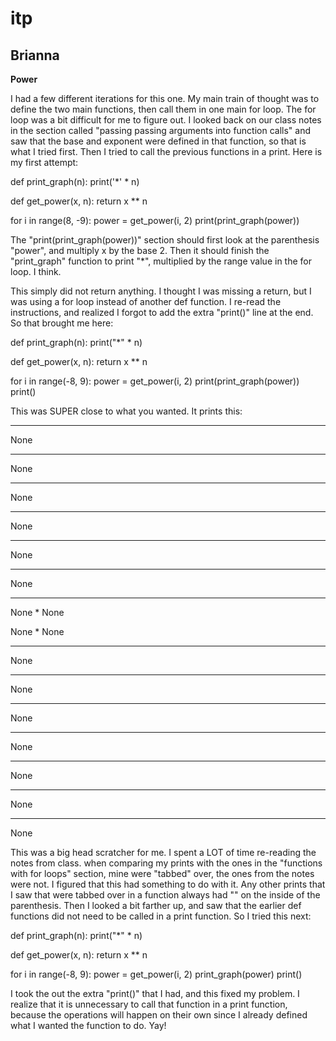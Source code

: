 # itp

## Brianna

**Power**

I had a few different iterations for this one. My main train of thought was to define the two main functions, then call them in one main for loop. The for loop was a bit difficult for me to figure out. I looked back on our class notes in the section called "passing passing arguments into function calls" and saw that the base and exponent were defined in that function, so that is what I tried first. Then I tried to call the previous functions in a print.
Here is my first attempt:

def print_graph(n):
    print('*' * n)

def get_power(x, n):
    return x ** n

for i in range(8, -9):
    power = get_power(i, 2)
    print(print_graph(power))

The "print(print_graph(power))" section should first look at the parenthesis "power", and multiply x by the base 2. Then it should finish the "print_graph" function to print "*", multiplied by the range value in the for loop. I think.

This simply did not return anything. I thought I was missing a return, but I was using a for loop instead of another def function. I re-read the instructions, and realized I forgot to add the extra "print()" line at the end. So that brought me here:

def print_graph(n):
    print("*" * n)

def get_power(x, n):
    return x ** n

for i in range(-8, 9):
    power = get_power(i, 2)
    print(print_graph(power))
print()

This was SUPER close to what you wanted. It prints this:

****************************************************************
None
*************************************************
None
************************************
None
*************************
None
****************
None
*********
None
****
None
*
None

None
*
None
****
None
*********
None
****************
None
*************************
None
************************************
None
*************************************************
None
****************************************************************
None

This was a big head scratcher for me. I spent a LOT of time re-reading the notes from class. when comparing my prints with the ones in the "functions with for loops" section, mine were "tabbed" over, the ones from the notes were not. I figured that this had something to do with it. Any other prints that I saw that were tabbed over in a function always had "" on the inside of the parenthesis. Then I looked a bit farther up, and saw that the earlier def functions did not need to be called in a print function. So I tried this next:

def print_graph(n):
    print("*" * n)

def get_power(x, n):
    return x ** n

for i in range(-8, 9):
    power = get_power(i, 2)
    print_graph(power)
print()

I took the out the extra "print()" that I had, and this fixed my problem. I realize that it is unnecessary to call that function in a print function, because the operations will happen on their own since I already defined what I wanted the function to do. Yay!
